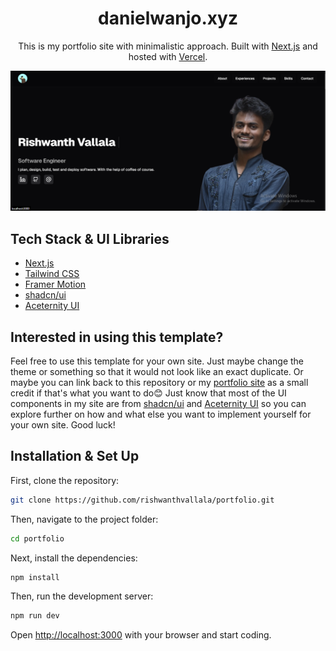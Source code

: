 <h1 align="center">
  danielwanjo.xyz
</h1>
<p align="center">
  This is my portfolio site</a> with minimalistic approach. Built with <a href="https://www.nextjs.org/" target="_blank">Next.js</a> and hosted with <a href="https://www.vercel.com/" target="_blank">Vercel</a>.
</p>

![demo](https://raw.githubusercontent.com/rishwanthvallala/portfolio/master/public/assets/img/demo-portfolio.png)

## Tech Stack & UI Libraries

-   [Next.js](https://www.nextjs.org/)
-   [Tailwind CSS](https://tailwindcss.com/)
-   [Framer Motion](https://www.framer.com/motion/)
-   [shadcn/ui](https://ui.shadcn.com/)
-   [Aceternity UI](https://ui.aceternity.com/)

## Interested in using this template?

Feel free to use this template for your own site. Just maybe change the theme or something so that it would not look like an exact duplicate. Or maybe you can link back to this repository or my [portfolio site](https://github.com/rishwanthvallala/portfolio) as a small credit if that's what you want to do😊 Just know that most of the UI components in my site are from [shadcn/ui](https://ui.shadcn.com/) and [Aceternity UI](https://ui.aceternity.com/) so you can explore further on how and what else you want to implement yourself for your own site. Good luck!

## Installation & Set Up

First, clone the repository:

```bash
git clone https://github.com/rishwanthvallala/portfolio.git
```

Then, navigate to the project folder:

```bash
cd portfolio
```

Next, install the dependencies:

```bash
npm install
```

Then, run the development server:

```bash
npm run dev
```

Open [http://localhost:3000](http://localhost:3000) with your browser and start coding.
